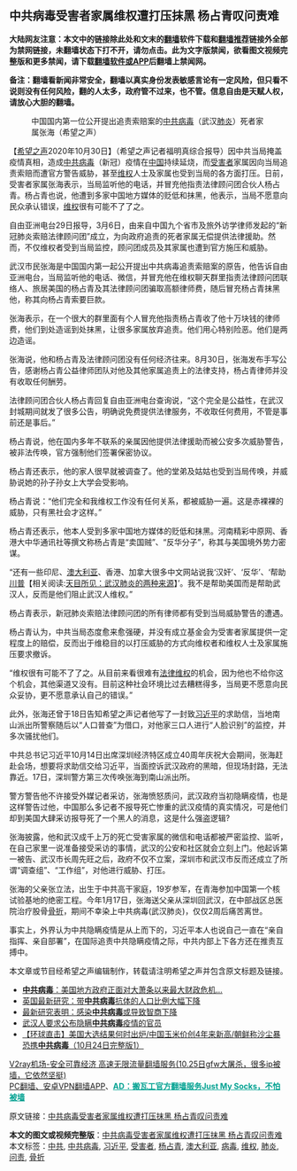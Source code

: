  <h2>中共病毒受害者家属维权遭打压抹黑 杨占青叹问责难</h2> <p class="notice"><b>大陆网友注意：本文中的链接除此处和文末的<a href="https://github.com/bannedbook/fanqiang" >翻墙</a>软件下载和<a href="https://github.com/killgcd/justmysocks/blob/master/README.md">翻墙推荐</a>链接外全部为禁网链接，未翻墙状态下打不开，请勿点击。此为文字版禁闻，欲看图文视频完整版和更多禁闻，请下载<a href="https://github.com/bannedbook/fanqiang">翻墙软件或APP</a>后翻墙上禁闻网。</p><p>备注：翻墙看新闻非常安全，翻墙以真实身份发表敏感言论有一定风险，但只看不说则没有任何风险，翻的人太多，政府管不过来，也不管。信息自由是天赋人权，请放心大胆的翻墙。</b></p>  <div class="entry"> <figure><figcaption>中国国内第一位公开提出追责索赔案的<a href="https://www.bannedbook.org/bnews/tag/%e4%b8%ad%e5%85%b1/" class="st_tag internal_tag" rel="tag" title="标签 中共 下的日志">中共</a><a href="https://www.bannedbook.org/bnews/tag/%e7%97%85%e6%af%92/" class="st_tag internal_tag" rel="tag" title="标签 病毒 下的日志">病毒</a>（武汉<a href="https://www.bannedbook.org/bnews/tag/%e8%82%ba%e7%82%8e/" class="st_tag internal_tag" rel="tag" title="标签 肺炎 下的日志">肺炎</a>）死者家属张海（希望之声）</figcaption></figure> <p>【<span class='wp_keywordlink_affiliate'><a href="https://www.soundofhope.org" title="希望之声" target="_blank">希望之声</a></span>2020年10月30日】（希望之声记者福明真综合报导）因中共当局掩盖疫情真相，造成<a href="https://www.bannedbook.org/bnews/tag/%e4%b8%ad%e5%85%b1%e7%97%85%e6%af%92/" class="st_tag internal_tag" rel="tag" title="标签 中共病毒 下的日志">中共病毒</a>（新冠）疫情在<span class='wp_keywordlink_affiliate'><a href="https://www.bannedbook.org/" title="中国" target="_blank">中国</a></span>持续延烧，而<a href="https://www.bannedbook.org/bnews/tag/%e5%8f%97%e5%ae%b3%e8%80%85/" class="st_tag internal_tag" rel="tag" title="标签 受害者 下的日志">受害者</a>家属因向当局追责索赔而遭官方警告威胁，甚至<span class='wp_keywordlink_affiliate'><a href="https://www.bannedbook.org/bnews/weiquan/" title="维权" target="_blank">维权</a></span>人士及家属也受到当局的各方面打压。日前，受害者家属张海表示，当局监听他的电话，并冒充他指责法律顾问团合伙人杨占青。杨占青也说，他遭到多家中国地方媒体的贬低和抹黑，他表示，当局不愿意向民众承认错误，<a href="https://www.bannedbook.org/bnews/tag/%E7%BB%B4%E6%9D%83/" class="st_tag internal_tag" rel="tag" title="标签 维权 下的日志">维权</a>很有可能不了了之。</p> <p>自由亚洲电台29日报导，3月6日，由来自中国九个省市及旅外访学律师发起的“新冠肺炎索赔法律顾问团”成立，为向政府追责的死者家属无偿提供法律援助。然而，不仅维权者受到当局监控，顾问团成员及其家属也遭到官方施压和威胁。</p> <p>武汉市民张海是中国国内第一起公开提出中共病毒追责索赔案的原告，他告诉自由亚洲电台，当局监听他的电话、微信，并冒充他在维权聊天群里指责法律顾问团联络人、旅居美国的杨占青及其法律顾问团骗取高额律师费，随后冒充杨占青抹黑他，称其向杨占青索要巨款。</p> <p>张海表示，在一个很大的群里面有个人冒充他指责杨占青收了他十万块钱的律师费，他们到处造谣到处抹黑，让很多家属放弃追责。他们用心特别险恶。他们是两边造谣。</p> <p>张海说，他和杨占青及法律顾问团没有任何经济往来。8月30日，张海发布手写公告，感谢杨占青公益律师团队对他及其他家属追责上的法律支持，杨占青律师并没有收取任何酬劳。</p>  <p>法律顾问团合伙人杨占青回复自由亚洲电台查询说，“这个完全是公益性，在武汉封城期间就发了很多公告，明确说免费提供法律服务，不收取任何费用，不管是事前还是事后。”</p> <p>杨占青说，他在国内多年不联系的亲属因他提供法律援助而被公安多次威胁警告，被非法传唤，官方强制他们签署保密协议。</p> <p>杨占青还表示，他的家人很早就被调查了。他的堂弟及姑姑也受到当局传唤，并威胁说她的孙子孙女上大学会受影响。</p> <p>杨占青说：“他们完全和我维权工作没有任何关系，都被威胁一遍。这是赤裸裸的威胁，只有黑社会才这样。”</p> <p>杨占青还表示，他本人受到多家中国地方媒体的贬低和抹黑。河南精彩中原网、香港大中华通讯社等撰文称杨占青是“卖国贼”、“反华分子”，称其与美国境外势力密谋。</p>  <p>“还有一些印尼、<a href="https://www.bannedbook.org/bnews/tag/%e6%be%b3%e5%a4%a7%e5%88%a9%e4%ba%9a/" class="st_tag internal_tag" rel="tag" title="标签 澳大利亚 下的日志">澳大利亚</a>、香港、加拿大很多中文网站说我‘汉奸’、‘反华’、‘帮助<span class='wp_keywordlink'><a href="https://www.bannedbook.org/bnews/comments/20200816/1381118.html" title="天目所见：川普将再赢总统大选 共和党掌参众两院" target="_blank">川普</a></span>【相关阅读:<a href='https://www.bannedbook.org/bnews/comments/20200816/1381123.html' target='_blank'>天目所见：武汉肺炎的两种来源</a>】’。我不是帮助美国而是帮助武汉人，反而是他们阻止武汉人维权。”</p> <p>杨占青表示，新冠肺炎索赔法律顾问团的所有律师都有受到当局威胁警告的遭遇。</p> <p>杨占青认为，中共当局态度愈来愈强硬，并没有成立基金会为受害者家属提供一定程度上的赔偿，反而出于维稳目的以打压威胁的方式向维权者和维权人士及家属施压要求撤诉。</p> <p>“维权很有可能不了了之。从目前来看很难有<span class='wp_keywordlink'><a href="https://www.bannedbook.org/forum16/" title="维权律师 法律维权" target="_blank">法律维权</a></span>的机会，因为他也不给你这个机会，其他渠道又没有。目前这种社会环境比过去糟糕得多，当局更不愿意向民众妥协，更不愿意承认自己的错误。”</p> <p>此外，张海还曾于18日告知希望之声记者他写了一封致<a href="https://www.bannedbook.org/bnews/tag/%e4%b9%a0%e8%bf%91%e5%b9%b3/" class="st_tag internal_tag" rel="tag" title="标签 习近平 下的日志">习近平</a>的求助信，当地南山派出所警察随后以“人口普查”为借口，对他家三口人进行“人脸识别”的监控，并多次骚扰他们。</p>  <p>中共总书记习近平10月14日出席深圳经济特区成立40周年庆祝大会期间，张海赶赴会场，想要将求助信交给习近平，当面控诉武汉政府的黑暗，但现场封路，无法靠近。17日，深圳警方第三次传唤张海到南山派出所。</p> <p>警方警告他不许接受外媒记者采访，张海愤怒质问，武汉政府当初隐瞒疫情，也是这样警告过他，中国那么多记者不报导死亡惨重的武汉疫情的真实情况，可是他们却到美国大肆采访报导死了一个黑人的消息，这是什么强盗逻辑?</p> <p>张海披露，他和武汉成千上万的死亡受害家属的微信和电话都被严密监控、监听，在自己家里一说准备接受采访的事情，武汉的公安和社区就会立刻上门。他起诉第一被告、武汉市长周先旺之后，政府不仅不立案，深圳市和武汉市反而还成立了所谓“调查组”、“工作组”，对他进行威胁、打压。</p> <p>张海的父亲张立法，出生于中共高干家庭，19岁参军，在青海参加中国第一个核试验基地的绝密工程。今年1月17日，张海送父亲从深圳回武汉，在中部战区总医院治疗股骨<a href="https://www.bannedbook.org/bnews/tag/%E9%AA%A8%E6%8A%98/" class="st_tag internal_tag" rel="tag" title="标签 骨折 下的日志">骨折</a>，期间不幸染上中共病毒(武汉肺炎)，仅仅2周后痛苦离世。</p> <p>事实上，外界认为中共隐瞒疫情是从上而下的，习近平本人也说自己一直在“亲自指挥、亲自部署”，在国际追责中共隐瞒疫情之际，中共内部上下各方还在推责互搏中。</p>  <p>本文章或节目经希望之声编辑制作，转载请注明希望之声并包含原文标题及链接。</p> <ul class='op-related-articles' title='相关阅读'> <li><a href='https://www.bannedbook.org/bnews/cnnews/20201030/1422588.html' target='_blank'><b>中共病毒</b>：美国地方政府正面对大萧条以来最大财政危机…</a></li> <li><a href='https://www.bannedbook.org/bnews/cnnews/20201030/1422531.html' target='_blank'>英国最新研究：带<b>中共病毒</b>抗体的人口比例大幅下降</a></li> <li><a href='https://www.bannedbook.org/bnews/cnnews/20201028/1421428.html' target='_blank'>最新研究表明：感染<b>中共病毒</b>或导致智商下降</a></li> <li><a href='https://www.bannedbook.org/bnews/cbnews/20201025/1420143.html' target='_blank'>武汉人要求公布隐瞒<b>中共病毒</b>疫情的官员</a></li> <li><a href='https://www.bannedbook.org/bnews/bannedvideo/20201025/1419744.html' target='_blank'>【环球直击】美国大选结果何时出炉/中国玉米价创4年来新高/朝鲜称沙尘暴恐携<b>中共病毒</b>（10月24日完整版1）</a></li> </ul> <p class="texttj"> <a href="https://www.bannedbook.org/forum23/topic22702.html" target="_blank">V2ray机场-安全可靠经济 高速无限流量翻墙服务(10.25日gfw大屠杀，很多ip被墙，它依然坚挺)</a><br/> <a href="https://github.com/bannedbook/fanqiang/wiki/%E7%A6%81%E9%97%BB%E7%BD%91%E5%AE%89%E5%8D%93%E7%BF%BB%E5%A2%99%E6%96%B0%E9%97%BBAPP" target="_blank">PC翻墙、安卓VPN翻墙APP</a>、<span onclick="window.open('https://github.com/killgcd/justmysocks/blob/master/README.md')" style="font-weight:bold;color:#00A191;cursor:pointer;text-decoration:underline;outline:none">AD：搬瓦工官方翻墙服务Just My Socks，不怕被墙</span></p><p>原文链接：<a class="src_link"  href="https://www.soundofhope.org/post/437617" target="_blank">中共病毒受害者家属维权遭打压抹黑 杨占青叹问责难</a></p><a name='sharetosocial'></a>       <div><b>本文的图文或视频完整版</b>：<a href='https://www.bannedbook.org/bnews/comments/20201030/1422936.html'>中共病毒受害者家属维权遭打压抹黑 杨占青叹问责难</a></div>  </div><!--END ENTRY--> <div class="postfooter"> <div>本文标签：<a href="https://www.bannedbook.org/bnews/tag/%e4%b8%ad%e5%85%b1/" rel="tag">中共</a>, <a href="https://www.bannedbook.org/bnews/tag/%e4%b8%ad%e5%85%b1%e7%97%85%e6%af%92/" rel="tag">中共病毒</a>, <a href="https://www.bannedbook.org/bnews/tag/%e4%b9%a0%e8%bf%91%e5%b9%b3/" rel="tag">习近平</a>, <a href="https://www.bannedbook.org/bnews/tag/%e5%8f%97%e5%ae%b3%e8%80%85/" rel="tag">受害者</a>, <a href="https://www.bannedbook.org/bnews/tag/%e6%9d%a8%e5%8d%a0%e9%9d%92/" rel="tag">杨占青</a>, <a href="https://www.bannedbook.org/bnews/tag/%e6%be%b3%e5%a4%a7%e5%88%a9%e4%ba%9a/" rel="tag">澳大利亚</a>, <a href="https://www.bannedbook.org/bnews/tag/%e7%97%85%e6%af%92/" rel="tag">病毒</a>, <a href="https://www.bannedbook.org/bnews/tag/%E7%BB%B4%E6%9D%83/" rel="tag">维权</a>, <a href="https://www.bannedbook.org/bnews/tag/%e8%82%ba%e7%82%8e/" rel="tag">肺炎</a>, <a href="https://www.bannedbook.org/bnews/tag/%E9%97%AE%E8%B4%A3/" rel="tag">问责</a>, <a href="https://www.bannedbook.org/bnews/tag/%E9%AA%A8%E6%8A%98/" rel="tag">骨折</a></div>  </div><!--END POSTFOOTER--> 